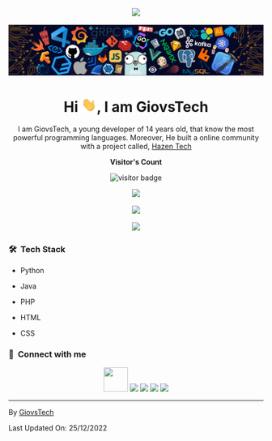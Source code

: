 <p align="center"><img src="https://gianstech.it/img/logo_hu504d07b2dd5dcd8f48037821f5974907_18553_300x0_resize_q75_box.jpg"></p>
<p align="center"><img src="https://raw.githubusercontent.com/KevinPatel04/KevinPatel04/master/header.png"></p>

<h1 align="center">Hi <img src="https://raw.githubusercontent.com/KevinPatel04/KevinPatel04/master/Hi.gif" width="30px">, I am GiovsTech </h1>

<p align="center" width="150px"> I am GiovsTech, a young developer of 14 years old, that know the most powerful programming languages. Moreover, He built a online community with a project called, <a href="https://gthz.it/hz">Hazen Tech</a></p>

<p align="center"><b>Visitor's Count</b></p>
<p align="center"><img src="https://profile-counter.glitch.me/%7BGiovsTech%7D/count.svg" alt="visitor badge"/></p>
<p align="center"><img src="https://github-readme-stats.vercel.app/api/top-langs/?username=GiovsTech&layout=compact&hide=TSQL&theme=chartreuse-dark"></p>
<p align="center" ><img src="https://github-readme-stats.vercel.app/api?username=GiovsTech&count_private=true&show_icons=true&&theme=chartreuse-dark&include_all_commits=true" width="400"></p> 
<p align="center" ><img src="https://github-readme-streak-stats.herokuapp.com?user=GiovsTech&theme=chartreuse-dark"></p>

### 🛠 &nbsp;Tech Stack

- Python

- Java

- PHP

- HTML

- CSS






### :link: &nbsp;Connect with me

<p align="center">
<a href="https://gianstech.it"><img width="48px" height="48px" src="https://gianstech.it/img/logo_hu504d07b2dd5dcd8f48037821f5974907_18553_300x0_resize_q75_box.jpg"/></a>
<a href="https://gthz.it/ln"><img src="https://img.icons8.com/color/48/null/linkedin-2--v1.png"/></a>
<a href="https://gthz.it/em"><img src="https://img.icons8.com/color/48/null/apple-mail.png"/></a>
<a href="https://gthz.it/ds"><img src="https://img.icons8.com/fluency/48/null/discord-logo.png"/></a>
<a href="https://gthz.it/tw"><img src="https://img.icons8.com/color/48/null/twitter--v1.png"/></a>
</p>

---

By [GiovsTech](https://gthz.it/main)

Last Updated On: 25/12/2022
